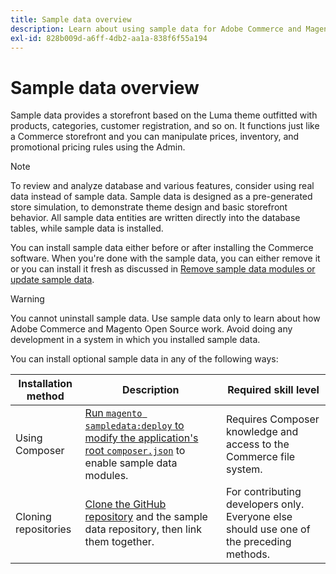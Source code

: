 ```yaml
---
title: Sample data overview
description: Learn about using sample data for Adobe Commerce and Magento Open Source projects.
exl-id: 828b009d-a6ff-4db2-aa1a-838f6f55a194
---
```

# Sample data overview

Sample data provides a storefront based on the Luma theme outfitted with products, categories, customer registration, and so on. It functions just like a Commerce storefront and you can manipulate prices, inventory, and promotional pricing rules using the Admin.

>[!NOTE]
>
>To review and analyze database and various features, consider using real data instead of sample data. Sample data is designed as a pre-generated store simulation, to demonstrate theme design and basic storefront behavior. All sample data entities are written directly into the database tables, while sample data is installed.

You can install sample data either before or after installing the Commerce software. When you're done with the sample data, you can either remove it or you can install it fresh as discussed in [Remove sample data modules or update sample data](remove-or-update.md).

>[!WARNING]
>
>You cannot uninstall sample data. Use sample data only to learn about how Adobe Commerce and Magento Open Source work. Avoid doing any development in a system in which you installed sample data.

You can install optional sample data in any of the following ways:

|Installation method|Description|Required skill level|
|--- |--- |--- |
|Using Composer|[Run `magento sampledata:deploy` to modify the application's root `composer.json`](composer-packages.md) to enable sample data modules.|Requires Composer knowledge and access to the Commerce file system.|
|Cloning repositories|[Clone the GitHub repository](git-repositories.md) and the sample data repository, then link them together.|For contributing developers only. Everyone else should use one of the preceding methods.|
